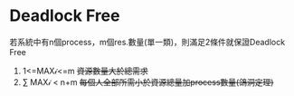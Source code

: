 # Deadlock Free
若系統中有n個process，m個res.數量(單一類)，則滿足2條件就保證Deadlock Free
1.  1<=MAX𝒾<=m ~~資源數量大於總需求~~
2.  ∑ MAX𝒾 < n+m ~~每個人全部所需小於資源總量加process數量(鴿洞定理)~~